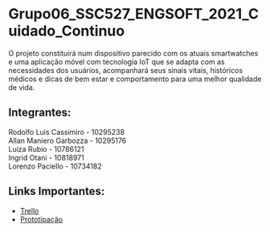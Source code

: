 # Grupo06_SSC527_ENGSOFT_2021_Cuidado_Continuo
O projeto constituirá num dispositivo parecido com os atuais smartwatches e uma
aplicação móvel com tecnologia IoT que se adapta com as necessidades dos usuários,
acompanhará seus sinais vitais, históricos médicos e dicas de bem estar e
comportamento para uma melhor qualidade de vida.

## **Integrantes:**<br>
Rodolfo Luís Cassimiro - 10295238<br>
Allan Maniero Garbozza - 10295176<br>
Luíza Rubio - 10786121<br>
Ingrid Otani - 10818971<br>
Lorenzo Paciello - 10734182<br>

## **Links Importantes:**<br>
- [Trello](https://trello.com/b/ERF0x6BN/grupo06ssc527engsoft2021cuidadocont%C3%ADnuo)
- [Prototipação](https://xd.adobe.com/view/37925528-8111-4560-950c-fdc12aea0748-62c1/screen/a55e1845-23ca-4a8c-ab53-d98f8c674d80)


